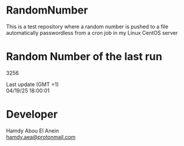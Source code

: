 # RandomNumber    
This is a test repository where a random number is pushed to a file automatically passwordless from a cron job in my Linux CentOS server    
# Random Number of the last run   
3256
      
Last update (GMT +1)    
04/19/25 18:00:01
# Developer    
Hamdy Abou El Anein   
hamdy.aea@protonmail.com
